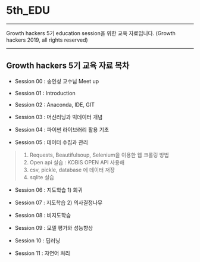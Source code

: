 # 5th_EDU 

*****

Growth hackers 5기 education session을 위한 교육 자료입니다.
(Growth hackers 2019, all rights reserved)

*****

## Growth hackers 5기 교육 자료 목차

* Session 00 : 송인성 교수님 Meet up
 >
* Session 01 : Introduction
 > 
* Session 02 : Anaconda, IDE, GIT
 >
* Session 03 : 머신러닝과 빅데이터 개념 
 >
* Session 04 : 파이썬 라이브러리 활용 기초
 >
* Session 05 : 데이터 수집과 관리
 > 1. Requests, Beautifulsoup, Selenium을 이용한 웹 크롤링 방법
 > 2. Open api 실습 : KOBIS OPEN API 사용해
 > 3. csv, pickle, database 에 데이터 저장 
 > 4. sqlite 실습
 
* Session 06 : 지도학습 1) 회귀 
 >
* Session 07 : 지도학습 2) 의사결정나무 
 >
* Session 08 : 비지도학습 
 >
* Session 09 : 모델 평가와 성능향상
 > 
* Session 10 : 딥러닝
 > 
* Session 11 : 자연어 처리
 >